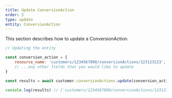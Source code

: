 ```yaml
---
title: Update ConversionAction
order: 5
type: update
entity: ConversionAction
---
```


This section describes how to update a ConversionAction.

```javascript
// Updating the entity

const conversion_action = {
    resource_name: 'customers/1234567890/conversionActions/123123123', // The resource_name is required
    // ...any other fields that you would like to update
}

const results = await customer.conversionActions.update(conversion_action)

console.log(results) // ['customers/1234567890/conversionActions/123123123']
```
